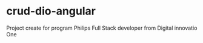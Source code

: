# crud-dio-angular
Project create for program Philips Full Stack developer from Digital innovatio One
